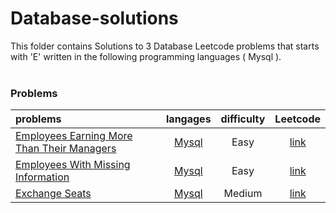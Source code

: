 # Database-solutions
This folder contains Solutions to 3 Database Leetcode problems that starts with 'E' written in the following programming languages ( Mysql ).<br><br>
### Problems ###
|problems|langages|difficulty|Leetcode|
|:-------|:------:|:--------:|:------:|
|[Employees Earning More Than Their Managers](./Employees%20Earning%20More%20Than%20Their%20Managers)|[Mysql](./Employees%20Earning%20More%20Than%20Their%20Managers/Employees%20Earning%20More%20Than%20Their%20Managers.sql)|Easy|[link](https://leetcode.com/problems/employees-earning-more-than-their-managers)|
|[Employees With Missing Information](./Employees%20With%20Missing%20Information)|[Mysql](./Employees%20With%20Missing%20Information/Employees%20With%20Missing%20Information.sql)|Easy|[link](https://leetcode.com/problems/employees-with-missing-information)|
|[Exchange Seats](./Exchange%20Seats)|[Mysql](./Exchange%20Seats/Exchange%20Seats.sql)|Medium|[link](https://leetcode.com/problems/exchange-seats)|